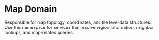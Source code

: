# Map Domain

Responsible for map topology, coordinates, and tile level data structures. Use this namespace for services that resolve region information, neighbor lookups, and map-related queries.
